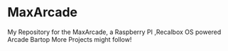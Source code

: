 # MaxArcade
My Repository for the MaxArcade, a Raspberry PI ,Recalbox OS powered Arcade Bartop
More Projects might follow!
